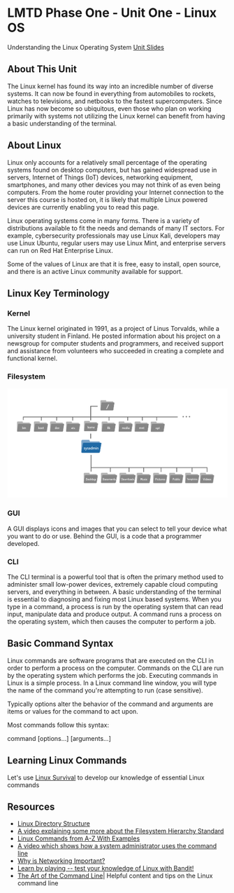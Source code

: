 # LMTD Phase One - Unit One - Linux OS
Understanding the Linux Operating System
[Unit Slides]()

## About This Unit
The Linux kernel has found its way into an incredible number of diverse systems. It can now be found in everything from automobiles to rockets, watches to televisions, and netbooks to the fastest supercomputers. Since Linux has now become so ubiquitous, even those who plan on working primarily with systems not utilizing the Linux kernel can benefit from having a basic understanding of the terminal.
 
## About Linux
Linux only accounts for a relatively small percentage of the operating systems found on desktop computers, but has gained widespread use in servers, Internet of Things (IoT) devices, networking equipment, smartphones, and many other devices you may not think of as even being computers. From the home router providing your Internet connection to the server this course is hosted on, it is likely that multiple Linux powered devices are currently enabling you to read this page.

Linux operating systems come in many forms. There is a variety of distributions available to fit the needs and demands of many IT sectors. For example, cybersecurity professionals may use Linux Kali, developers may use Linux Ubuntu, regular users may use Linux Mint, and enterprise servers can run on Red Hat Enterprise Linux.

Some of the values of Linux are that it is free, easy to install, open source, and there is an active Linux community available for support. 


## Linux Key Terminology
### Kernel
The Linux kernel originated in 1991, as a project of Linus Torvalds, while a university student in Finland. He posted information about his project on a newsgroup for computer students and programmers, and received support and assistance from volunteers who succeeded in creating a complete and functional kernel.

### Filesystem
![linux filesystem](../../resources/assets/linux-file-structure.png)

### GUI
A GUI displays icons and images that you can select to tell your device what you want to do or use. Behind the GUI, is a code that a programmer developed.

### CLI
The CLI terminal is a powerful tool that is often the primary method used to administer small low-power devices, extremely capable cloud computing servers, and everything in between. A basic understanding of the terminal is essential to diagnosing and fixing most Linux based systems. When you type in a command, a process is run by the operating system that can read input, manipulate data and produce output. A command runs a process on the operating system, which then causes the computer to perform a job.

## Basic Command Syntax
Linux commands are software programs that are executed on the CLI in order to perform a process on the computer. Commands on the CLI are run by the operating system which performs the job. Executing commands in Linux is a simple process. In a Linux command line window, you will type the name of the command you're attempting to run (case sensitive).

Typically options alter the behavior of the command and arguments are items or values for the command to act upon. 

Most commands follow this syntax:

command [options…] [arguments…]


## Learning Linux Commands
Let's use [Linux Survival](https://linuxsurvival.com) to develop our knowledge of essential Linux commands

## Resources
* [Linux Directory Structure](https://www.howtogeek.com/117435/htg-explains-the-linux-directory-structure-explained/)
* [A video explaining some more about the Filesystem Hierarchy Standard](https://youtu.be/HbgzrKJvDRw/)
* [Linux Commands from A-Z With Examples](https://www.tecmint.com/linux-commands-cheat-sheet/)
* [A video which shows how a system administrator uses the command line](https://youtu.be/q7AFscKwKVc/)
* [Why is Networking Important?](http://www.digitaldividecouncil.com/why-is-computer-networking-important/)
* [Learn by playing -- test your knowledge of Linux with Bandit!](https://overthewire.org/wargames/bandit/)
* [The Art of the Command Line](https://github.com/jlevy/the-art-of-command-line)| Helpful content and tips on the Linux command line
